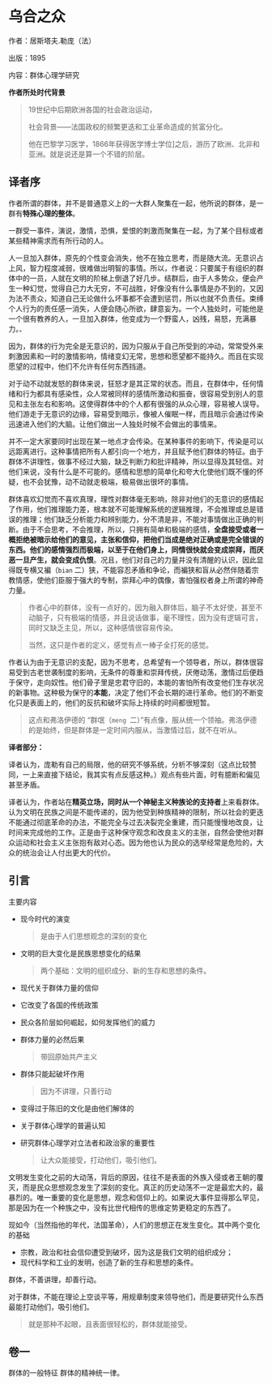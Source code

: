 # 乌合之众

作者：居斯塔夫.勒庞（法）

出版：1895

内容：群体心理学研究

**作者所处时代背景**

> 19世纪中后期欧洲各国的社会政治运动，
>
> 社会背景——法国政权的频繁更迭和工业革命造成的贫富分化。
>
> 他在巴黎学习医学，1866年获得医学博士学位]之后，游历了欧洲、北非和亚洲。就是说还是算一个不错的阶层。

## 译者序

作者所谓的群体，并不是普通意义上的一大群人聚集在一起，他所说的群体，是一群有**特殊心理的整体**。

一群受一事件，演说，激情，恐惧，爱恨的刺激而聚集在一起，为了某个目标或者某些精神需求而有所行动的人。

人一旦加入群体，原先的个性变会消失，他不在独立思考，而是随大流。无意识占上风，智力程度减弱，很难做出明智的事情。所以，作者说：只要属于有组织的群体中的一员，人就在文明的阶梯上倒退了好几步。结群后，由于人多势众，便会产生一种幻觉，觉得自己力大无穷，不可战胜，好像没有什么事情是办不到的，又因为法不责众，知道自己无论做什么坏事都不会遭到惩罚，所以也就不负责任。束缚个人行为的责任感一消失，人便会随心所欲，肆意妄为。一个人独处时，可能他是一个很有教养的人，一旦加入群体，他变成为一个野蛮人，凶残，易怒，充满暴力。、

因为，群体的行为完全是无意识的，因为只服从于自己所受到的冲动，常常受外来刺激因素和一时的激情影响，情绪变幻无常，思想和愿望都不能持久。而且在实现愿望的过程中，他们不允许有任何东西挡道。

对于动不动就发怒的群体来说，狂怒才是其正常的状态。而且，在群体中，任何情绪和行为都具有感染性，众人常被同样的感情所激动和振奋，很容易受到别人的意见和主张左右和影响。这使得群体中的个人都有很强的从众心理，容易被人误导。他们游走于无意识的边缘，容易受到暗示，像被人催眠一样，而且暗示会通过传染迅速进入他们的大脑。让他们做出一人独处时候不会做出的事情来。

并不一定大家要同时出现在某一地点才会传染。在某种事件的影响下，传染是可以远距离进行。这种事情把所有人都引向一个地方，并且赋予他们群体的特征。由于群体不讲理性，做事不经过大脑，缺乏判断力和批评精神，所以显得及其轻信。对他们来说，没有什么是不可能的。感情和思想的简单化和夸大化使他们既不懂的怀疑，也不会犹豫，动不动就走极端，极易做出很坏的事情。

群体喜欢幻觉而不喜欢真理，理性对群体毫无影响，除非对他们的无意识的感情起了作用，他们推理能力差，根本就不可能理解系统的逻辑推理，不会推理或总是错误的推理；他们缺乏分析能力和辨别能力，分不清是非，不能对事情做出正确的判断。由于不会思考，不会推理，所以，只拥有简单和极端的感情，**全盘接受或者一概拒绝被暗示给他们的意见，主张和信仰，把他们当成是绝对正确或是完全错误的东西。他们的感情强烈而极端，以至于在他们身上，同情很快就会变成崇拜，而厌恶一旦产生，就会变成仇恨**。况且，他们对自己的力量并没有清醒的认识，因此显得既专横又褊（`bian` 二）狭，不能容忍矛盾和争论，而褊狭和盲从必然伴随着宗教情感，使他们臣服于强大的专制，崇拜心中的偶像，害怕强权者身上所谓的神奇力量。

> 作者心中的群体，没有一点好的，因为融入群体后，脑子不太好使，甚至不动脑子，只有极端的情感，并且说话做事，毫不理性，因为没有逻辑可言，同时又缺乏主见，所以，这种感情很容易传染。
>
> 当然，这只是作者的定义，感觉有点一棒子全打死的感觉。

作者认为由于无意识的支配，因为不思考，总希望有一个领导者，所以，群体很容易受到古老世袭制度的影响，无条件的尊重和崇拜传统，厌倦动荡，激情过后便趋于保守，走向奴性。他们骨子里是忠君守旧的，本能的害怕所有改变他们生存状况的新事物。这种极为保守的**本能**，决定了他们不会长期的进行革命。他们的不断变化只是表面上的，他们的反抗和破坏实际上持续的时间都很短暂。

> 这点和弗洛伊德的 “群氓（`meng `二）”有点像，服从统一个领袖。弗洛伊德的是始终，但是群体是一定时间内服从，当激情过后，就不在听从。

**译者部分：**

译者认为，庞勒有自己的局限，他的研究不够系统，分析不够深刻（这点比较赞同，一上来直接下结论，我其实有点反感这种。）观点有些片面，时有臆断和偏见甚至矛盾。

译者认为，作者站在**精英立场，同时从一个神秘主义种族论的支持者**上来看群体。认为文明在民族之间是不能传递的，因为他受到种族精神的限制，所以社会的更迭不能通过彻底革命的办法，不能完全与过去决裂完全重建，而只能慢慢地改良，让时间来完成他的工作。正是由于这种保守观念和改良主义的主张，自然会使他对群众运动和社会主义主张抱有敌对心态。因为他也认为民众的选举经常是危险的，大众的统治会让人付出更大的代价。



## 引言

主要内容

* 现今时代的演变

  > 是由于人们思想观念的深刻的变化

* 文明的巨大变化是民族思想变化的结果

  > 两个基础：文明的组织成分、新的生存和思想的条件。

* 现代关于群体力量的信仰

* 它改变了各国的传统政策

* 民众各阶层如何崛起，如何发挥他们的威力

* 群体力量的必然后果

  > 带回原始共产主义

* 群体只能起破坏作用

  > 因为不讲理，只善行动

* 变得过于陈旧的文化是由他们解体的

* 关于群体心理学的普遍认知

* 研究群体心理学对立法者和政治家的重要性

  > 让大众能接受，打动他们，吸引他们。

​		文明发生变化之前的大动荡，背后的原因，往往不是表面的外族入侵或者王朝的覆灭，而是民众思想观念发生了深刻的变化。真正的历史动荡不一定是最宏大的，最暴烈的。唯一重要的变化是思想，观念和信仰上的。如果说大事件显得那么罕见，那是因为在一个种族之中，没有比世代相传的思维定势更稳定的东西了。

​		现如今（当然指他的年代，法国革命），人们的思想正在发生变化。其中两个变化的基础

* 宗教，政治和社会信仰遭受到破坏，因为这是我们文明的组织成分；
* 现代科学和工业的发明，创造了新的生存和思想的条件。

群体，不善讲理，却善行动。

对于群体，不能在理论上空谈平等，用规章制度来领导他们，而是要研究什么东西最能打动他们，吸引他们。

> 就是那种不起眼，且表面很轻松的，群体就能接受。

## 卷一

群体的一般特征  群体的精神统一律。

